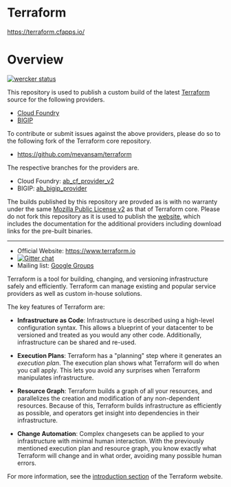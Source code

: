 Terraform
=========

https://terraform.cfapps.io/

# Overview

[![wercker status](https://app.wercker.com/status/7bcf32b26184e3d19df3e12198666836/m/master "wercker status")](https://app.wercker.com/project/byKey/7bcf32b26184e3d19df3e12198666836)

This repository is used to publish a custom build of the latest [Terraform](https://www.terraform.io) source for the following providers.

* [Cloud Foundry](https://github.com/mevansam/terraform/tree/ab_cf_provider_v2/builtin/providers/cf)
* [BIGIP](https://github.com/DealerDotCom/terraform-provider-bigip)

To contribute or submit issues against the above providers, please do so to the following fork of the Terraform core repository.

* https://github.com/mevansam/terraform

The respective branches for the providers are.

* Cloud Foundry: [ab_cf_provider_v2](https://github.com/mevansam/terraform/tree/ab_cf_provider_v2)
* BIGIP: [ab_bigip_provider](https://github.com/mevansam/terraform/tree/ab_bigip_provider)

The builds published by this repository are provded as is with no warranty under the same [Mozilla Public License v2](https://www.mozilla.org/en-US/MPL/2.0/) as that of Terraform core. Please do not fork this repository as it is used to publish the [website](https://terraform.cfapps.io/), which includes the documentation for the additional providers including download links for the pre-built binaries. 

---

- Official Website: https://www.terraform.io
- [![Gitter chat](https://badges.gitter.im/hashicorp-terraform/Lobby.png)](https://gitter.im/hashicorp-terraform/Lobby)
- Mailing list: [Google Groups](http://groups.google.com/group/terraform-tool)


Terraform is a tool for building, changing, and versioning infrastructure safely and efficiently. Terraform can manage existing and popular service providers as well as custom in-house solutions.

The key features of Terraform are:

- **Infrastructure as Code**: Infrastructure is described using a high-level configuration syntax. This allows a blueprint of your datacenter to be versioned and treated as you would any other code. Additionally, infrastructure can be shared and re-used.

- **Execution Plans**: Terraform has a "planning" step where it generates an *execution plan*. The execution plan shows what Terraform will do when you call apply. This lets you avoid any surprises when Terraform manipulates infrastructure.

- **Resource Graph**: Terraform builds a graph of all your resources, and parallelizes the creation and modification of any non-dependent resources. Because of this, Terraform builds infrastructure as efficiently as possible, and operators get insight into dependencies in their infrastructure.

- **Change Automation**: Complex changesets can be applied to your infrastructure with minimal human interaction. With the previously mentioned execution plan and resource graph, you know exactly what Terraform will change and in what order, avoiding many possible human errors.

For more information, see the [introduction section](http://www.terraform.io/intro) of the Terraform website.
